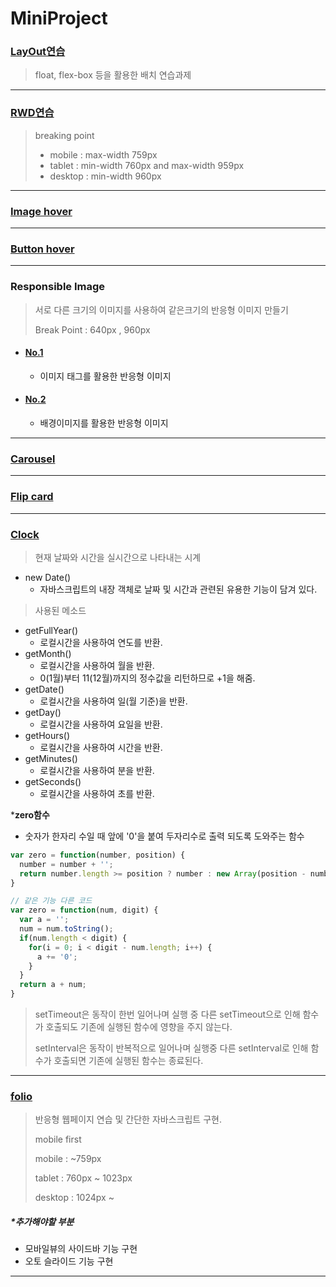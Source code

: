 # MiniProject

### [LayOut연습](https://jjh106.github.io/MiniProject/wireframe/index.html)

> float, flex-box 등을 활용한 배치 연습과제

---

### [RWD연습](https://jjh106.github.io/MiniProject/rwd/index.html)

> breaking point 
>
> * mobile : max-width 759px
> * tablet : min-width 760px and max-width 959px
> * desktop : min-width 960px

---

### [Image hover](https://jjh106.github.io/MiniProject/hover-effect_image/index.html)

---

### [Button hover](https://jjh106.github.io/MiniProject/hover-effect_button/index.html)

---

### Responsible Image

> 서로 다른 크기의 이미지를 사용하여 같은크기의 반응형 이미지 만들기
>
> Break Point : 640px , 960px

* #### [No.1](https://jjh106.github.io/MiniProject/responsible_image/content_image/index.html)

  * 이미지 태그를 활용한 반응형 이미지

* #### [No.2](https://jjh106.github.io/MiniProject/responsible_image/background_image/index.html)

  * 배경이미지를 활용한 반응형 이미지

---

### [Carousel](https://jjh106.github.io/MiniProject/carousel/index.html)

---

### [Flip card](https://jjh106.github.io/MiniProject/flip-card/index.html)

---

### [Clock](https://jjh106.github.io/MiniProject/clock/index.html)

> 현재 날짜와 시간을 실시간으로 나타내는 시계

* new Date()
  * 자바스크립트의 내장 객체로 날짜 및 시간과 관련된 유용한 기능이 담겨 있다.

> 사용된 메소드

* getFullYear()
  * 로컬시간을 사용하여 연도를 반환.
* getMonth()
  * 로컬시간을 사용하여 월을 반환.
  * 0(1월)부터 11(12월)까지의 정수값을 리턴하므로 +1을 해줌.
* getDate()
  * 로컬시간을 사용하여 일(월 기준)을 반환.
* getDay()
  * 로컬시간을 사용하여 요일을 반환.
* getHours()
  * 로컬시간을 사용하여 시간을 반환.
* getMinutes()
  * 로컬시간을 사용하여 분을 반환.
* getSeconds()
  * 로컬시간을 사용하여 초를 반환.

***zero함수**

* 숫자가 한자리 수일 때 앞에 '0'을 붙여 두자리수로 출력 되도록 도와주는 함수

```javascript
var zero = function(number, position) {
  number = number + '';
  return number.length >= position ? number : new Array(position - number.length +1).join('0') + number;
}

// 같은 기능 다른 코드
var zero = function(num, digit) {
  var a = '';
  num = num.toString();
  if(num.length < digit) {
    for(i = 0; i < digit - num.length; i++) {
      a += '0';
    }
  }
  return a + num;
}
```

> setTimeout은 동작이 한번 일어나며 실행 중 다른 setTimeout으로 인해 함수가 호출되도 기존에 실행된 함수에 영향을 주지 않는다.
>
> setInterval은 동작이 반복적으로 일어나며 실행중 다른 setInterval로 인해 함수가 호출되면 기존에 실행된 함수는 종료된다.

---

### [folio](https://jjh106.github.io/MiniProject/folio/index.html)

> 반응형 웹페이지 연습 및 간단한 자바스크립트 구현.
>
> mobile first
>
> mobile : ~759px
>
> tablet : 760px ~ 1023px
>
> desktop : 1024px ~

##### *추가해야할 부분

* 모바일뷰의 사이드바 기능 구현
* 오토 슬라이드 기능 구현

---

